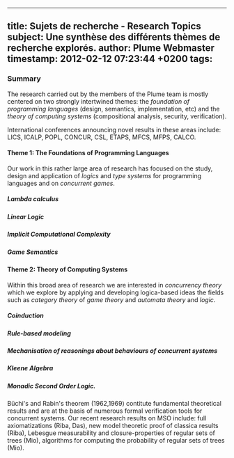 
---
title: Sujets de recherche - Research Topics
subject: Une synthèse des différents thèmes de recherche explorés.
author: Plume Webmaster
timestamp: 2012-02-12 07:23:44 +0200
tags: 
---

### Summary

The research carried out by the members of the Plume team is mostly centered on two strongly intertwined themes: the _foundation of programming languages_ (design, semantics, implementation, etc) and the _theory of computing systems_ (compositional analysis, security, verification).

International conferences announcing novel results in these areas include: LICS, ICALP, POPL, CONCUR, CSL, ETAPS, MFCS, MFPS, CALCO.

#### Theme 1: The Foundations of Programming Languages

Our work in this rather large area of research has focused on the study, design and application of _logics_ and _type systems_ for programming languages and on _concurrent games_.   

##### Lambda calculus

##### Linear Logic

##### Implicit Computational Complexity

##### Game Semantics


#### Theme 2: Theory of Computing Systems

Within this broad area of research we are interested in _concurrency theory_  which we explore by applying and developing logica-based ideas the fields such as _category theory_ of _game theory_ and _automata theory_ and _logic_.


##### Coinduction

##### Rule-based modeling

##### Mechanisation of reasonings about behaviours of concurrent systems

##### Kleene Algebra

##### Monadic Second Order Logic.
Büchi's and Rabin's theorem (1962,1969) contitute fundamental theoretical results and are at the basis of numerous formal verification tools for concurrent systems. Our recent research results on MSO include: full axiomatizations (Riba, Das), new model theoretic proof of classica results (Riba), Lebesgue measurability and closure-properties of regular sets of trees (Mio), algorithms for computing the probability of regular sets of trees (Mio).


